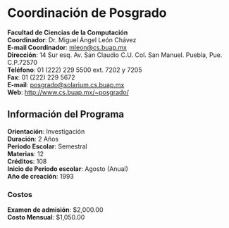 ---
---
# Coordinación de Posgrado

**Facultad de Ciencias de la Computación**
<br>
**Coordinador**: Dr. Miguel Ángel León Chávez
<br>
**E-mail Coordinador**: mleon@cs.buap.mx
<br>
**Dirección**: 14 Sur esq. Av. San Claudio C.U. Col. San Manuel. Puebla, Pue. C.P.72570
<br>
**Teléfono**: 01 (222) 229 5500 ext. 7202 y 7205
<br>
**Fax**: 01 (222) 229 5672
<br>
**E-mail**: posgrado@solarium.cs.buap.mx
<br>
**Web**: http://www.cs.buap.mx/~posgrado/

## Información del Programa
**Orientación**: Investigación
<br>
**Duración**: 2 Años
<br>
**Periodo Escolar**: Semestral
<br>
**Materias**: 12
<br>
**Créditos**: 108
<br>
**Inicio de Periodo escolar**: Agosto (Anual)
<br>
**Año de creación**: 1993

### Costos
**Examen de admisión**:  $2,000.00
<br>
**Costo Mensual**:  $1,050.00
